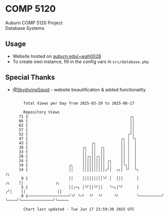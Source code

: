# COMP 5120
Auburn COMP 5120 Project  
Database Systems

## Usage
- Website hosted on [auburn.edu/~wah0028](https://webhome.auburn.edu/~wah0028/)
- To create own instance, fill in the config vars in `src/database.php`

## Special Thanks
- [@SkydivingSquid](https://github.com/SkydivingSquid) - website beautification & added functionality

```

        Total Views per Day from 2025-03-20 to 2025-06-17

        Repository Views
      71 ┼                                             ╭╮
      66 ┤                                             ││
      62 ┤                                             ││
      57 ┤                                             ││
      52 ┤                                            ╭╯│
      47 ┤                                         ╭╮ │ ╰╮
      43 ┤                            ╭╮           ││ │  │
      38 ┤                        ╭╮  ││  ╭╮       ││ │  │
      33 ┤                        ││  ││  ││       ││ │  │
      28 ┤                        ││╭╮││╭╮││       ││ │  │
      24 ┤                        ││││││││││ ╭╮    ││ │  │
      19 ┤                  ╭╮    ││││││││││ ││    │╰╮│  │
      14 ┤                  ││    ││││││││││╭╯│  ╭╮│ ╰╯  ╰╮                 ╭╮
       9 ┤                  ││    │││││││││╰╯ │  │││      │           ╭╮    ││              ╭╮
       5 ┤                  ││╭─╮ │╰╯││╰╯││   ╰─╮│╰╯      │          ╭╯│    ││              ││
       0 ┼──────────────────╯╰╯ ╰─╯  ╰╯  ╰╯     ╰╯        ╰──────────╯ ╰────╯╰──────────────╯╰─────

        Chart last updated - Tue Jun 17 23:59:30 2025 UTC
        
```
